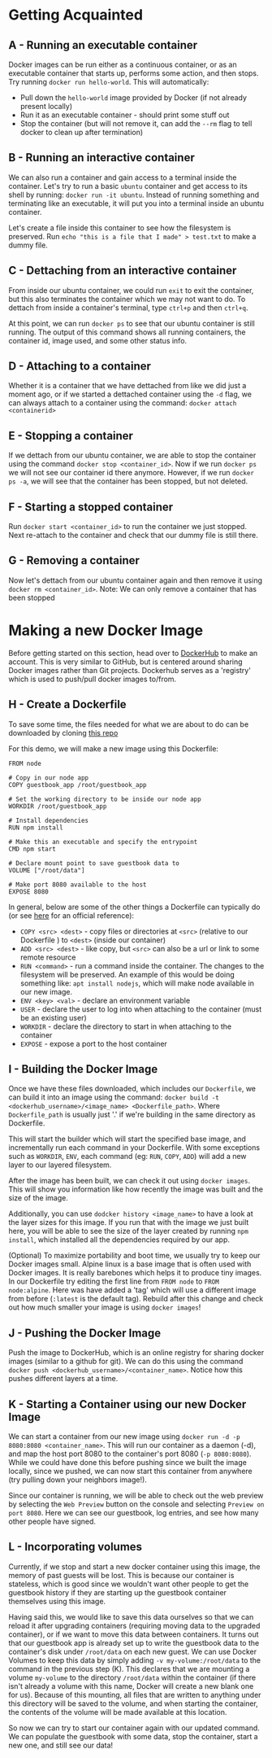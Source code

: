 # Getting Acquainted
## A - Running an executable container
Docker images can be run either as a continuous container, or as an executable container that starts up, performs some action, and then stops. Try running `docker run hello-world`. This will automatically:
* Pull down the `hello-world` image provided by Docker (if not already present locally)
* Run it as an executable container - should print some stuff out
* Stop the container (but will not remove it, can add the `--rm` flag to tell docker to clean up after termination)

## B - Running an interactive container
We can also run a container and gain access to a terminal inside the container. Let's try to run a basic `ubuntu` container and get access to its shell by running: `docker run -it ubuntu`. Instead of running something and terminating like an executable, it will put you into a terminal inside an ubuntu container.

Let's create a file inside this container to see how the filesystem is preserved. Run `echo "this is a file that I made" > test.txt` to make a dummy file.

## C - Dettaching from an interactive container
From inside our ubuntu container, we could run `exit` to exit the container, but this also terminates the container which we may not want to do. To dettach from inside a container's terminal, type `ctrl+p` and then `ctrl+q`.

At this point, we can run `docker ps` to see that our ubuntu container is still running. The output of this command shows all running containers, the container id, image used, and some other status info.

## D - Attaching to a container
Whether it is a container that we have dettached from like we did just a moment ago, or if we started a dettached container using the `-d` flag, we can always attach to a container using the command: `docker attach <containerid>`

## E - Stopping a container
If we dettach from our ubuntu container, we are able to stop the container using the command `docker stop <container_id>`. Now if we run `docker ps` we will not see our container id there anymore. However, if we run `docker ps -a`, we will see that the container has been stopped, but not deleted.

## F - Starting a stopped container
Run `docker start <container_id>` to run the container we just stopped. Next re-attach to the container and check that our dummy file is still there.

## G - Removing a container
Now let's dettach from our ubuntu container again and then remove it using `docker rm <container_id>`. Note: We can only remove a container that has been stopped


# Making a new Docker Image
Before getting started on this section, head over to [DockerHub](http://dockerhub.com) to make an account. This is very similar to GitHub, but is centered around sharing Docker images rather than Git projects. Dockerhub serves as a 'registry' which is used to push/pull docker images to/from.

## H - Create a Dockerfile
To save some time, the files needed for what we are about to do can be downloaded by cloning [this repo](https://github.com/zacharysang/docker-demo.git)

For this demo, we will make a new image using this Dockerfile:
```
FROM node

# Copy in our node app
COPY guestbook_app /root/guestbook_app

# Set the working directory to be inside our node app
WORKDIR /root/guestbook_app

# Install dependencies
RUN npm install

# Make this an executable and specify the entrypoint
CMD npm start

# Declare mount point to save guestbook data to
VOLUME ["/root/data"]

# Make port 8080 available to the host
EXPOSE 8080  
```

In general, below are some of the other things a Dockerfile can typically do (or see [here](https://docs.docker.com/engine/reference/builder/) for an official reference):
* `COPY <src> <dest>` - copy files or directories at `<src>` (relative to our Dockerfile ) to `<dest>` (inside our container)
* `ADD <src> <dest>` - like copy, but `<src>` can also be a url or link to some remote resource
* `RUN <command>` - run a command inside the container. The changes to the filesystem will be preserved. An example of this would be doing something like: `apt install nodejs`, which will make node available in our new image.
* `ENV <key> <val>` - declare an environment variable
* `USER` - declare the user to log into when attaching to the container (must be an existing user)
* `WORKDIR` - declare the directory to start in when attaching to the container
* `EXPOSE` - expose a port to the host container


## I - Building the Docker Image
Once we have these files downloaded, which includes our `Dockerfile`, we can build it into an image using the command: `docker build -t <dockerhub_username>/<image_name> <Dockerfile_path>`. Where `Dockerfile_path` is usually just '.' if we're building in the same directory as Dockerfile.

This will start the builder which will start the specified base image, and incrementally run each command in your Dockerfile. With some exceptions such as `WORKDIR`, `ENV`, each command (eg: `RUN`, `COPY`, `ADD`) will add a new layer to our layered filesystem.

After the image has been built, we can check it out using `docker images`. This will show you information like how recently the image was built and the size of the image.

Additionally, you can use `dodcker history <image_name>` to have a look at the layer sizes for this image. If you run that with the image we just built here, you will be able to see the size of the layer created by running `npm install`, which installed all the dependencies required by our app.

(Optional) To maximize portability and boot time, we usually try to keep our Docker images small. Alpine linux is a base image that is often used with Docker images. It is really barebones which helps it to produce tiny images. In our Dockerfile try editing the first line from `FROM node` to `FROM node:alpine`. Here was have added a 'tag' which will use a different image from before (`:latest` is the default tag). Rebuild after this change and check out how much smaller your image is using `docker images`!

## J - Pushing the Docker Image
Push the image to DockerHub, which is an online registry for sharing docker images (similar to a github for git). We can do this using the command `docker push <dockerhub_username>/<container_name>`. Notice how this pushes different layers at a time.

## K - Starting a Container using our new Docker Image
We can start a container from our new image using  `docker run -d -p 8080:8080 <container_name>`. This will run our container as a daemon (-d), and map the host port 8080 to the container's port 8080 (`-p 8080:8080`). While we could have done this before pushing since we built the image locally, since we pushed, we can now start this container from anywhere (try pulling down your neighbors image!). 

Since our container is running, we will be able to check out the web preview by selecting the `Web Preview` button on the console and selecting `Preview on port 8080`. Here we can see our guestbook, log entries, and see how many other people have signed.

## L - Incorporating volumes
Currently, if we stop and start a new docker container using this image, the memory of past guests will be lost. This is because our container is stateless, which is good since we wouldn't want other people to get the guestbook history if they are starting up the guestbook container themselves using this image.

Having said this, we would like to save this data ourselves so that we can reload it after upgrading containers (requiring moving data to the upgraded container), or if we want to move this data between containers. It turns out that our guestbook app is already set up to write the guestbook data to the container's disk under `/root/data` on each new guest. We can use Docker Volumes to keep this data by simply adding `-v my-volume:/root/data` to the command in the previous step (K). This declares that we are mounting a volume `my-volume` to the directory `/root/data` within the container (if there isn't already a volume with this name, Docker will create a new blank one for us). Because of this mounting, all files that are written to anything under this directory will be saved to the volume, and when starting the container, the contents of the volume will be made available at this location.

So now we can try to start our container again with our updated command. We can populate the guestbook with some data, stop the container, start a new one, and still see our data!
